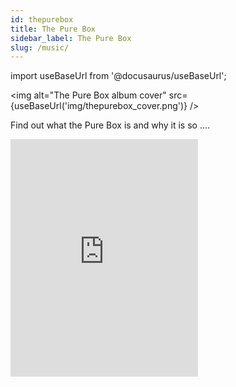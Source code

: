 ```yaml
---
id: thepurebox
title: The Pure Box
sidebar_label: The Pure Box
slug: /music/
---
```


import useBaseUrl from '@docusaurus/useBaseUrl';


<img alt="The Pure Box album cover" src={useBaseUrl('img/thepurebox_cover.png')} />



Find out what the Pure Box is and why it is so .... 

<iframe src="https://open.spotify.com/embed/album/2WnhSvfEd6UAmfoXLkoLEb" width="300" height="380" frameborder="0" allowtransparency="true" allow="encrypted-media"></iframe>
